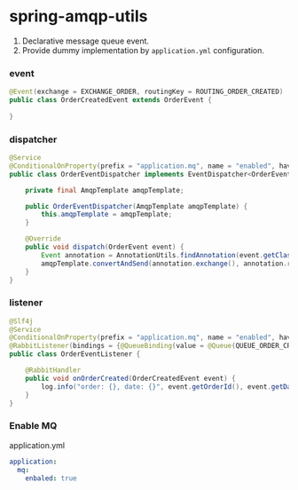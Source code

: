 # spring-amqp-utils

1. Declarative message queue event. 
2. Provide dummy implementation by `application.yml` configuration.

### event 

```java
@Event(exchange = EXCHANGE_ORDER, routingKey = ROUTING_ORDER_CREATED)
public class OrderCreatedEvent extends OrderEvent {
    
}
```

### dispatcher

```java
@Service
@ConditionalOnProperty(prefix = "application.mq", name = "enabled", havingValue = "true")
public class OrderEventDispatcher implements EventDispatcher<OrderEvent> {

    private final AmqpTemplate amqpTemplate;

    public OrderEventDispatcher(AmqpTemplate amqpTemplate) {
        this.amqpTemplate = amqpTemplate;
    }

    @Override
    public void dispatch(OrderEvent event) {
        Event annotation = AnnotationUtils.findAnnotation(event.getClass(), Event.class);
        amqpTemplate.convertAndSend(annotation.exchange(), annotation.routingKey(), event);
    }
}
```

### listener

```java
@Slf4j
@Service
@ConditionalOnProperty(prefix = "application.mq", name = "enabled", havingValue = "true")
@RabbitListener(bindings = {@QueueBinding(value = @Queue(QUEUE_ORDER_CREATED), exchange = @Exchange(value = EXCHANGE_ORDER, type = ExchangeTypes.TOPIC), key = ROUTING_ORDER_CREATED)})
public class OrderEventListener {

    @RabbitHandler
    public void onOrderCreated(OrderCreatedEvent event) {
        log.info("order: {}, date: {}", event.getOrderId(), event.getDate());
    }
}
```

### Enable MQ 

application.yml

```yaml
application:
  mq:
    enbaled: true
```
